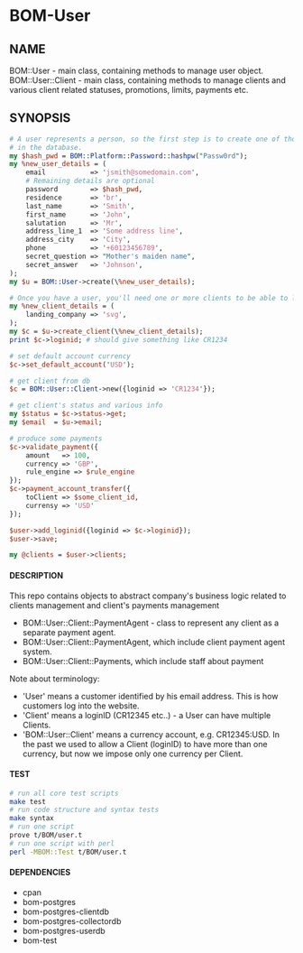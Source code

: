 # BOM-User

## NAME

BOM::User - main class, containing methods to manage user object.
BOM::User::Client - main class, containing methods to manage clients and various client related statuses, promotions, limits, payments etc. 

## SYNOPSIS

```perl
# A user represents a person, so the first step is to create one of those
# in the database.
my $hash_pwd = BOM::Platform::Password::hashpw("Passw0rd");
my %new_user_details = (
    email           => 'jsmith@somedomain.com',
    # Remaining details are optional
    password        => $hash_pwd,
    residence       => 'br',
    last_name       => 'Smith',
    first_name      => 'John',
    salutation      => 'Mr',
    address_line_1  => 'Some address line',
    address_city    => 'City',
    phone           => '+60123456789',
    secret_question => "Mother's maiden name",
    secret_answer   => 'Johnson',
);
my $u = BOM::User->create(\%new_user_details);

# Once you have a user, you'll need one or more clients to be able to log in or trade
my %new_client_details = (
    landing_company => 'svg',
);
my $c = $u->create_client(\%new_client_details);
print $c->loginid; # should give something like CR1234

# set default account currency
$c->set_default_account('USD');

# get client from db
$c = BOM::User::Client->new({loginid => 'CR1234'});

# get client's status and various info
my $status = $c->status->get;
my $email  = $u->email;

# produce some payments
$c->validate_payment({
    amount   => 100,
    currency => 'GBP',
    rule_engine => $rule_engine
});
$c->payment_account_transfer({
    toClient => $some_client_id,
    currensy => 'USD'
});

$user->add_loginid({loginid => $c->loginid});
$user->save;

my @clients = $user->clients;

```
#### DESCRIPTION

This repo contains objects to abstract company's business logic related to clients management and client's payments management

* BOM::User::Client::PaymentAgent - class to represent any client as a separate payment agent.
* BOM::User::Client::PaymentAgent, which include client payment agent system.
* BOM::User::Client::Payments, which include staff about payment

Note about terminology:

* 'User' means a customer identified by his email address. This is how customers log into the website.
* 'Client' means a loginID (CR12345 etc..) - a User can have multiple Clients.
* 'BOM::User::Client' means a currency account, e.g. CR12345:USD. In the past we used to allow a Client (loginID) to have more than one currency, but now we impose only one currency per Client.

#### TEST
```bash
# run all core test scripts
make test
# run code structure and syntax tests
make syntax
# run one script
prove t/BOM/user.t
# run one script with perl
perl -MBOM::Test t/BOM/user.t
```

#### DEPENDENCIES

* cpan
* bom-postgres
* bom-postgres-clientdb
* bom-postgres-collectordb
* bom-postgres-userdb
* bom-test


